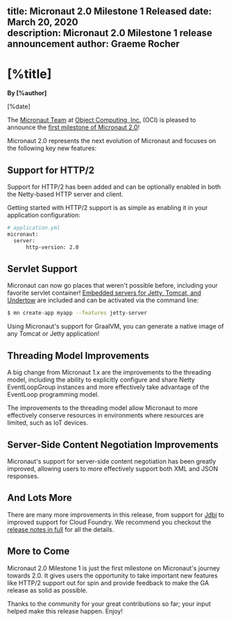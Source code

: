 title: Micronaut 2.0 Milestone 1 Released
date: March 20, 2020  
description: Micronaut 2.0 Milestone 1 release announcement
author: Graeme Rocher
---

# [%title]

**By [%author]**

[%date] 

The [Micronaut Team](https://objectcomputing.com/products/2gm-team "Groovy, Grails, and Micronaut Team") at [Object Computing, Inc.](https://objectcomputing.com/) (OCI) is pleased to announce the [first milestone of Micronaut 2.0](https://github.com/micronaut-projects/micronaut-core/releases/tag/v2.0.0.M1)!

Micronaut 2.0 represents the next evolution of Micronaut and focuses on the following key new features:

## Support for HTTP/2

Support for HTTP/2 has been added and can be optionally enabled in both the Netty-based HTTP server and client.

Getting started with HTTP/2 support is as simple as enabling it in your application configuration:

```bash
# application.yml
micronaut:
  server:
      http-version: 2.0
```

## Servlet Support

Micronaut can now go places that weren't possible before, including your favorite servlet container! [Embedded servers for Jetty, Tomcat, and Undertow](https://github.com/micronaut-projects/micronaut-servlet) are included and can be activated via the command line:

```bash
$ mn create-app myapp --features jetty-server
```

Using Micronaut's support for GraalVM, you can generate a native image of any Tomcat or Jetty application!

## Threading Model Improvements

A big change from Micronaut 1.x are the improvements to the threading model, including the ability to explicitly configure and share Netty EventLoopGroup instances and more effectively take advantage of the EventLoop programming model.

The improvements to the threading model allow Micronaut to more effectively conserve resources in environments where resources are limited, such as IoT devices.

## Server-Side Content Negotiation Improvements

Micronaut's support for server-side content negotiation has been greatly improved, allowing users to more effectively support both XML and JSON responses.

## And Lots More

There are many more improvements in this release, from support for [Jdbi](https://jdbi.org/) to improved support for Cloud Foundry. We recommend you checkout the [release notes in full](https://docs.micronaut.io/2.0.x/guide/index.html#whatsNew) for all the details.

## More to Come

Micronaut 2.0 Milestone 1 is just the first milestone on Micronaut's journey towards 2.0\. It gives users the opportunity to take important new features like HTTP/2 support out for spin and provide feedback to make the GA release as solid as possible.

Thanks to the community for your great contributions so far; your input helped make this release happen. Enjoy!
